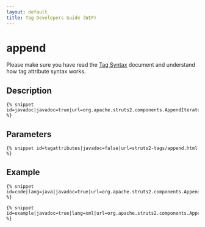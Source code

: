 ```yaml
---
layout: default
title: Tag Developers Guide (WIP)
---
```


# append

Please make sure you have read the [Tag Syntax](tag-syntax.html) document and understand how tag attribute syntax works.

## Description

~~~~~~~
{% snippet id=javadoc|javadoc=true|url=org.apache.struts2.components.AppendIterator %}
~~~~~~~

## Parameters

~~~~~~~
{% snippet id=tagattributes|javadoc=false|url=struts2-tags/append.html %}
~~~~~~~

## Example

~~~~~~~
{% snippet id=code|lang=java|javadoc=true|url=org.apache.struts2.components.AppendIterator %}
~~~~~~~

~~~~~~~
{% snippet id=example|javadoc=true|lang=xml|url=org.apache.struts2.components.AppendIterator %}
~~~~~~~
